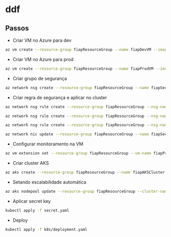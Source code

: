 # ddf

## Passos

- Criar VM no Azure para dev
```sh
az vm create --resource-group fiapResourceGroup --name fiapDevVM --image UbuntuLTS --admin-username azureuser --generate-ssh-keys
```

- Criar VM no Azure para prod
```sh
az vm create --resource-group fiapResourceGroup --name fiapProdVM --image UbuntuLTS --admin-username azureuser --generate-ssh-keys
```

- Criar grupo de segurança
```sh
az network nsg create --resource-group fiapResourceGroup --name fiapSecurity
```

- Criar regra de segurança e aplicar no cluster
```sh
az network nsg rule create --resource-group fiapResourceGroup --nsg-name fiapSecurity --name AllowSSH --protocol Tcp direction Inbound priority 1000 --source-address-prefixes 192.0.15.0 --source-port-ranges '*' --destination-address-prefixes '*' --destination-port-ranges 22 --access Allow

az network nsg rule create --resource-group fiapResourceGroup --nsg-name fiapSecurity --name AllowHTTP --protocol Tcp --direction Inbound --priority 1001 --source-address-prefixes 192.0.15.0 --source-port-ranges '*' --destination-address-prefixes '*' --destination-port-ranges 80 --access Allow

az network nsg rule create --resource-group fiapResourceGroup --nsg-name fiapSecurity --name AllowHTTPS --protocol Tcp --direction Inbound --priority 1002 --source-address-prefixes 192.0.15.0 --source-port-ranges '*' --destination-address-prefixes '*' --destination-port-ranges 443 --access Allow

az network nic update --resource-group fiapResourceGroup --name fiapSecureVMNic --network-security-group fiapSecurity
```

- Configurar monitoramento na VM
```sh
az vm extension set --resource-group fiapResourceGroup --vm-name fiapProdVM --name OmsAgentForLinux --publisher Microsoft.EnterpriseCloud.Monitoring --version 1.0
```

- Criar cluster AKS
```sh
az aks create --resource-group fiapResourceGroup --name fiapAKSCluster --node-count 3 --enable-addons monitoring --generate-ssh-keys
```

- Setando escalabilidade automática
```sh
az aks nodepool update --resource-group fiapResourceGroup --cluster-name fiapAKSCluster --name nodepool1 --enable-cluster-autoscaler --min-count 1 --max-count 5
```

- Aplicar secret key
```sh
kubectl apply -f secret.yaml
```

- Deploy
```sh
kubectl apply -f k8s/deployment.yaml
```

